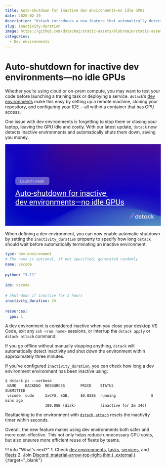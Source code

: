 ```yaml
---
title: Auto-shutdown for inactive dev environments—no idle GPUs
date: 2025-02-19
description: "dstack introduces a new feature that automatically detects and shuts down inactive dev environments, helping you avoid wasted GPU costs."  
slug: inactivity-duration
image: https://github.com/dstackai/static-assets/blob/main/static-assets/images/inactive-dev-environments-auto-shutdown.png?raw=true
categories:
  - Dev environments
---
```


# Auto-shutdown for inactive dev environments—no idle GPUs

Whether you’re using cloud or on-prem compute, you may want to test your code before launching a
training task or deploying a service. `dstack`’s [dev environments](../../docs/concepts/dev-environments.md)
make this easy by setting up a remote machine, cloning your repository, and configuring your IDE —all within 
a container that has GPU access.

One issue with dev environments is forgetting to stop them or closing your laptop, leaving the GPU idle and costly. With
our latest update, `dstack` now detects inactive environments and automatically shuts them down, saving you money.

<img src="https://github.com/dstackai/static-assets/blob/main/static-assets/images/inactive-dev-environments-auto-shutdown.png?raw=true" width="630"/>

<!-- more -->

When defining a dev environment, you can now enable automatic shutdown by setting the
`inactivity_duration` property to specify how long `dstack` should wait before 
automatically terminating an inactive environment.

```yaml
type: dev-environment
# The name is optional, if not specified, generated randomly
name: vscode

python: "3.11"

ide: vscode

# Shut-down if inactive for 2 hours
inactivity_duration: 2h

resources:
  gpu: 1
```

A dev environment is considered inactive when you close your desktop VS Code, exit any `ssh <run name>` sessions, or
interrup the `dstack apply` or `dstack attach` command. 

If you go offline without manually stopping anything, `dstack` will
automatically detect inactivity and shut down the environment within approximately three minutes.

If you’ve configured `inactivity_duration`, you can check how long a dev environment environment has been inactive using:

<div class="termy">

```shell
$ dstack ps --verbose
 NAME    BACKEND  RESOURCES       PRICE    STATUS                 SUBMITTED
 vscode  cudo     2xCPU, 8GB,     $0.0286  running                8 mins ago
                  100.0GB (disk)           (inactive for 2m 34s)
```

</div>

Reattaching to the environment with [`dstack attach`](../../docs/reference/cli/dstack/attach.md)
resets the inactivity timer within seconds.

Overall, the new feature makes using dev environments both safer and more cost-effective.
This not only helps reduce unnecessary GPU costs, but also ensures more efficient reuse of 
fleets by teams.

!!! info "What's next?"
    1. Check [dev environments](../../docs/concepts/dev-environments.md), 
       [tasks](../../docs/concepts/tasks.md), [services](../../docs/concepts/services.md),
       and [fleets](../../docs/concepts/fleets.md)
    2. Join [Discord :material-arrow-top-right-thin:{ .external }](https://discord.gg/u8SmfwPpMd){:target="_blank"}
